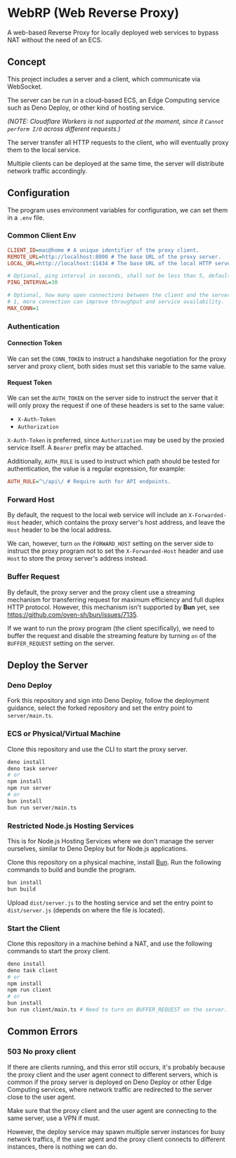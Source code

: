 # WebRP (Web Reverse Proxy)

A web-based Reverse Proxy for locally deployed web services to bypass NAT
without the need of an ECS.

## Concept

This project includes a server and a client, which communicate via WebSocket.

The server can be run in a cloud-based ECS, an Edge Computing service such as
Deno Deploy, or other kind of hosting service.

_(NOTE: Cloudflare Workers is not supported at the moment, since it_
_`Cannot perform I/O` across different requests.)_

The server transfer all HTTP requests to the client, who will eventually proxy
them to the local service.

Multiple clients can be deployed at the same time, the server will distribute
network traffic accordingly.

## Configuration

The program uses environment variables for configuration, we can set them in a
`.env` file.

### Common Client Env

```ini
CLIENT_ID=mac@home # A unique identifier of the proxy client.
REMOTE_URL=http://localhost:8000 # The base URL of the proxy server.
LOCAL_URL=http://localhost:11434 # The base URL of the local HTTP server.

# Optional, ping interval in seconds, shall not be less than 5, default 30.
PING_INTERVAL=30

# Optional, how many open connections between the client and the server, default
# 1, more connection can improve throughput and service availability.
MAX_CONN=1
```

### Authentication

#### Connection Token

We can set the `CONN_TOKEN` to instruct a handshake negotiation for the proxy
server and proxy client, both sides must set this variable to the same value.

#### Request Token

We can set the `AUTH_TOKEN` on the server side to instruct the server that it
will only proxy the request if one of these headers is set to the same value:

- `X-Auth-Token`
- `Authorization`

`X-Auth-Token` is preferred, since `Authorization` may be used by the proxied
service itself. A `Bearer` prefix may be attached.

Additionally, `AUTH_RULE` is used to instruct which path should be tested for
authentication, the value is a regular expression, for example:

```ini
AUTH_RULE=^\/api\/ # Require auth for API endpoints.
```

### Forward Host

By default, the request to the local web service will include an
`X-Forwarded-Host` header, which contains the proxy server's host address, and
leave the `Host` header to be the local address.

We can, however, turn `on` the `FORWARD_HOST` setting on the server side to
instruct the proxy program not to set the `X-Forwarded-Host` header and use
`Host` to store the proxy server's address instead.

### Buffer Request

By default, the proxy server and the proxy client use a streaming mechanism for
transferring request for maximum efficiency and full duplex HTTP protocol.
However, this mechanism isn't supported by **Bun** yet, see
https://github.com/oven-sh/bun/issues/7135.

If we want to run the proxy program (the client specifically), we need to buffer
the request and disable the streaming feature by turning `on` of the
`BUFFER_REQUEST` setting on the server.

## Deploy the Server

### Deno Deploy

Fork this repository and sign into Deno Deploy, follow the deployment guidance,
select the forked repository and set the entry point to `server/main.ts`.

### ECS or Physical/Virtual Machine

Clone this repository and use the CLI to start the proxy server.

```sh
deno install
deno task server
# or
npm install
npm run server
# or
bun install
bun run server/main.ts
```

### Restricted Node.js Hosting Services

This is for Node.js Hosting Services where we don't manage the server ourselves,
similar to Deno Deploy but for Node.js applications.

Clone this repository on a physical machine, install [Bun](https://bun.sh). Run
the following commands to build and bundle the program.

```sh
bun install
bun build
```

Upload `dist/server.js` to the hosting service and set the entry point to
`dist/server.js` (depends on where the file is located).

### Start the Client

Clone this repository in a machine behind a NAT, and use the following commands
to start the proxy client.

```sh
deno install
deno task client
# or
npm install
npm run client
# or
bun install
bun run client/main.ts # Need to turn on BUFFER_REQUEST on the server.
```

## Common Errors

### 503 No proxy client

If there are clients running, and this error still occurs, it's probably because
the proxy client and the user agent connect to different servers, which is
common if the proxy server is deployed on Deno Deploy or other Edge Computing
services, where network traffic are redirected to the server close to the user
agent.

Make sure that the proxy client and the user agent are connecting to the same
server, use a VPN if must.

However, the deploy service may spawn multiple server instances for busy network
traffics, if the user agent and the proxy client connects to different
instances, there is nothing we can do.
